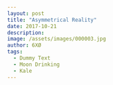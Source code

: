 ```yaml
---
layout: post
title: "Asymmetrical Reality"
date: 2017-10-21
description: 
image: /assets/images/000003.jpg
author: 6XØ
tags: 
  - Dummy Text
  - Moon Drinking
  - Kale
---
```

